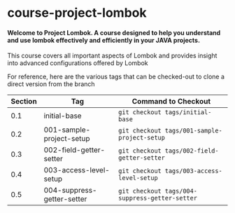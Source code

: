 # course-project-lombok

#### Welcome to Project Lombok. A course designed to help you understand and use lombok effectively and efficiently in your JAVA projects.

This course covers all important aspects of Lombok and provides insight into advanced configurations offered by Lombok

For reference, here are the various tags that can be checked-out to clone a direct version from the branch

| Section | Tag                          | Command to Checkout                             |
|---------|------------------------------|-------------------------------------------------|
| 0.1     | initial-base                 | `git checkout tags/initial-base`                |
| 0.2     | 001-sample-project-setup     | `git checkout tags/001-sample-project-setup`    |
| 0.3     | 002-field-getter-setter      | `git checkout tags/002-field-getter-setter`     |
| 0.4     | 003-access-level-setup       | `git checkout tags/003-access-level-setup`      |
| 0.5     | 004-suppress-getter-setter   | `git checkout tags/004-suppress-getter-setter`  |



